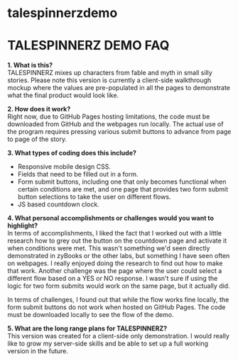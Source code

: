 # talespinnerzdemo
<h1>TALESPINNERZ DEMO FAQ</h1>
<p><b>1. What is this?</b><br>
  TALESPINNERZ mixes up characters from fable and myth in small silly stories. Please note this version is currently a client-side walkthrough mockup where the values are pre-populated in all the pages to demonstrate what the final product would look like.</p>
<p><b>2. How does it work?</b><br>
  Right now, due to GitHub Pages hosting limitations, the code must be downloaded from GitHub and the webpages run locally. The actual use of the program requires pressing various submit buttons to advance from page to page of the story.</p>
  <p><b>3. What types of coding does this include?</b></p>
  <ul>
  <li> Responsive mobile design CSS.
   <li> Fields that need to be filled out in a form.
   <li> Form submit buttons, including one that only becomes functional when certain conditions are met, and one page that provides two form submit button selections to take the user on different flows.
   <li> JS based countdown clock.
   </ul>
  <p><b>4. What personal accomplishments or challenges would you want to highlight?</b><br>
  In terms of accomplishments, I liked the fact that I worked out with a little research how to grey out the button on the countdown page and activate it when conditions were met. This wasn't something we'd seen directly demonstrated in zyBooks or the other labs, but something I have seen often on webpages. I really enjoyed doing the research to find out how to make that work. Another challenge was the page where the user could select a different flow based on a YES or NO response. I wasn't sure if using the logic for two form submits would work on the same page, but it actually did.</p>
  <p>In terms of challenges, I found out that while the flow works fine locally, the form submit buttons do not work when hosted on GitHub Pages. The code must be downloaded locally to see the flow of the demo.</p>
  <p><b>5. What are the long range plans for TALESPINNERZ?</b><br>
  This version was created for a client-side only demonstration. I would really like to grow my server-side skills and be able to set up a full working version in the future.</p>
